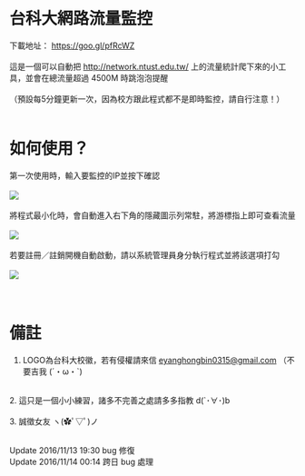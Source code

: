 # 台科大網路流量監控
下載地址： https://goo.gl/pfRcWZ <br>
<br>
這是一個可以自動把 http://network.ntust.edu.tw/ 上的流量統計爬下來的小工具，並會在總流量超過 4500M 時跳泡泡提醒<br>
<br>
（預設每5分鐘更新一次，因為校方跟此程式都不是即時監控，請自行注意！）
<br>
<br>
# 如何使用？

第一次使用時，輸入要監控的IP並按下確認<br>
<br>
<img src="https://github.com/Petingo/NTUST_internet_watcher/blob/master/inst01.png">
<br>
<br>
將程式最小化時，會自動進入右下角的隱藏圖示列常駐，將游標指上即可查看流量<br>
<br>
<img src="https://github.com/Petingo/NTUST_internet_watcher/blob/master/inst02.png">
<br>
<br>
若要註冊／註銷開機自動啟動，請以系統管理員身分執行程式並將該選項打勾<br>
<br>
<img src="https://github.com/Petingo/NTUST_internet_watcher/blob/master/inst03.png">
<br>
<br>
<br>
# 備註
1. LOGO為台科大校徽，若有侵權請來信 eyanghongbin0315@gmail.com （不要吉我  (´・ω・`) <br>
<br>
2. 這只是一個小小練習，諸多不完善之處請多多指教  d(`･∀･)b <br>
<br>
3. 誠徵女友 ヽ(✿ﾟ▽ﾟ)ノ <br>
<br>

Update 2016/11/13 19:30 bug 修復<br>
Update 2016/11/14 00:14 跨日 bug 處理
